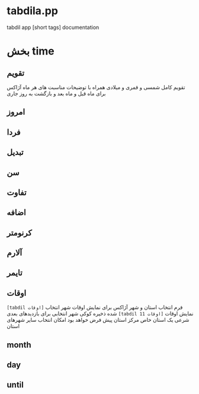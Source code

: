 # tabdila.pp
tabdil app [short tags] documentation

# بخش time

## تقویم
تقویم کامل شمسی و قمری و میلادی
همراه با توضیحات مناسبت های هر ماه
آژاکس برای ماه قبل و ماه بعد و بازگشت به روز جاری

## امروز

## فردا

## تبدیل

## سن

## تفاوت

## اضافه

## کرنومتر

## آلارم

## تایمر

## اوقات
`[tabdil اوقات]`
فرم انتخاب استان و شهر
آژاکس برای نمایش اوقات شهر انتخاب شده
ذخیره کوکی شهر انتخابی برای بازدیدهای بعدی
`[tabdil اوقات 11]`
نمایش اوقات شرعی یک استان خاص
مرکز استان پیش فرض خواهد بود
امکان انتخاب سایر شهرهای استان

## month

## day

## until
        
